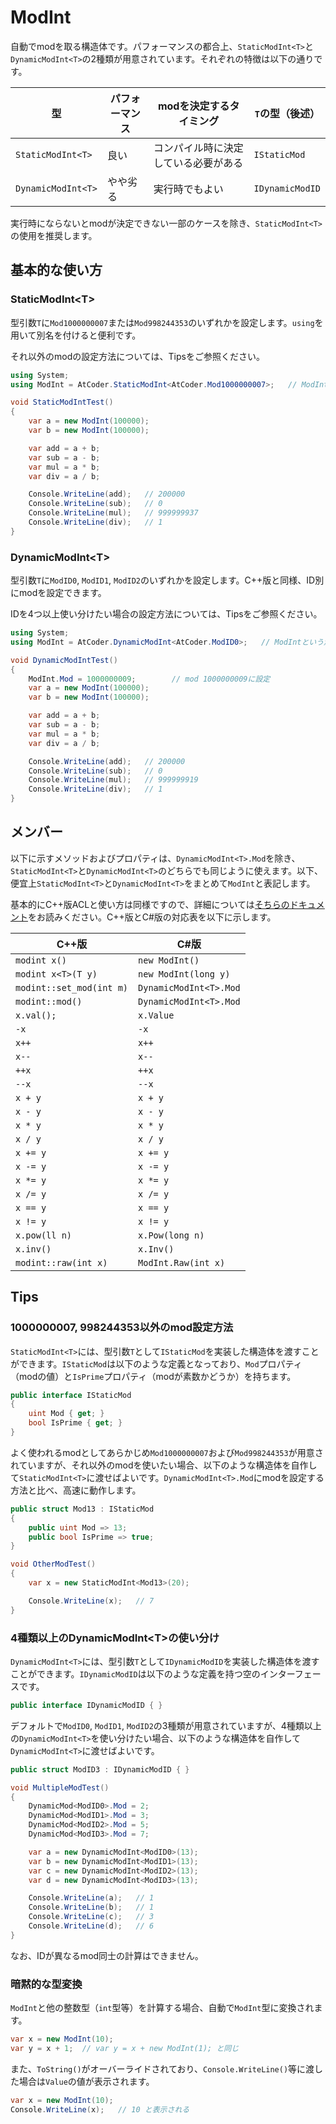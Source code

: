 # ModInt

自動でmodを取る構造体です。パフォーマンスの都合上、`StaticModInt<T>`と`DynamicModInt<T>`の2種類が用意されています。それぞれの特徴は以下の通りです。

|型                |パフォーマンス|modを決定するタイミング            |`T`の型（後述）|
|------------------|-------------|--------------------------------|--------------|
|`StaticModInt<T>` |良い         |コンパイル時に決定している必要がある|`IStaticMod`  |
|`DynamicModInt<T>`|やや劣る     |実行時でもよい                    |`IDynamicModID`|

実行時にならないとmodが決定できない一部のケースを除き、`StaticModInt<T>`の使用を推奨します。

## 基本的な使い方

### StaticModInt&lt;T&gt;

型引数`T`に`Mod1000000007`または`Mod998244353`のいずれかを設定します。`using`を用いて別名を付けると便利です。

それ以外のmodの設定方法については、Tipsをご参照ください。

```C#
using System;
using ModInt = AtCoder.StaticModInt<AtCoder.Mod1000000007>;   // ModIntという別名を付ける

void StaticModIntTest()
{
    var a = new ModInt(100000);
    var b = new ModInt(100000);

    var add = a + b;
    var sub = a - b;
    var mul = a * b;
    var div = a / b;

    Console.WriteLine(add);   // 200000
    Console.WriteLine(sub);   // 0
    Console.WriteLine(mul);   // 999999937
    Console.WriteLine(div);   // 1
}
```

### DynamicModInt&lt;T&gt;

型引数`T`に`ModID0`, `ModID1`, `ModID2`のいずれかを設定します。C++版と同様、ID別にmodを設定できます。

IDを4つ以上使い分けたい場合の設定方法については、Tipsをご参照ください。

```C#
using System;
using ModInt = AtCoder.DynamicModInt<AtCoder.ModID0>;   // ModIntという別名を付ける

void DynamicModIntTest()
{
    ModInt.Mod = 1000000009;        // mod 1000000009に設定
    var a = new ModInt(100000);
    var b = new ModInt(100000);

    var add = a + b;
    var sub = a - b;
    var mul = a * b;
    var div = a / b;

    Console.WriteLine(add);   // 200000
    Console.WriteLine(sub);   // 0
    Console.WriteLine(mul);   // 999999919
    Console.WriteLine(div);   // 1
}
```

## メンバー

以下に示すメソッドおよびプロパティは、`DynamicModInt<T>.Mod`を除き、`StaticModInt<T>`と`DynamicModInt<T>`のどちらでも同じように使えます。以下、便宜上`StaticModInt<T>`と`DynamicModInt<T>`をまとめて`ModInt`と表記します。

基本的にC++版ACLと使い方は同様ですので、詳細については[そちらのドキュメント](https://atcoder.github.io/ac-library/document_ja/modint.html)をお読みください。C++版とC#版の対応表を以下に示します。

|C++版|C#版|
|-----|-----|
|`modint x()`|`new ModInt()`|
|`modint x<T>(T y)`|`new ModInt(long y)`|
|`modint::set_mod(int m)`|`DynamicModInt<T>.Mod`|
|`modint::mod()`|`DynamicModInt<T>.Mod`|
|`x.val();`|`x.Value`|
|`-x`|`-x`|
|`x++`|`x++`|
|`x--`|`x--`|
|`++x`|`++x`|
|`--x`|`--x`|
|`x + y`|`x + y`|
|`x - y`|`x - y`|
|`x * y`|`x * y`|
|`x / y`|`x / y`|
|`x += y`|`x += y`|
|`x -= y`|`x -= y`|
|`x *= y`|`x *= y`|
|`x /= y`|`x /= y`|
|`x == y`|`x == y`|
|`x != y`|`x != y`|
|`x.pow(ll n)`|`x.Pow(long n)`|
|`x.inv()`|`x.Inv()`|
|`modint::raw(int x)`|`ModInt.Raw(int x)`|

## Tips

### 1000000007, 998244353以外のmod設定方法

`StaticModInt<T>`には、型引数`T`として`IStaticMod`を実装した構造体を渡すことができます。`IStaticMod`は以下のような定義となっており、`Mod`プロパティ（modの値）と`IsPrime`プロパティ（modが素数かどうか）を持ちます。

```C#
public interface IStaticMod
{
    uint Mod { get; }
    bool IsPrime { get; }
}
```

よく使われるmodとしてあらかじめ`Mod1000000007`および`Mod998244353`が用意されていますが、それ以外のmodを使いたい場合、以下のような構造体を自作して`StaticModInt<T>`に渡せばよいです。`DynamicModInt<T>.Mod`にmodを設定する方法と比べ、高速に動作します。

```C#
public struct Mod13 : IStaticMod
{
    public uint Mod => 13;
    public bool IsPrime => true;
}

void OtherModTest()
{
    var x = new StaticModInt<Mod13>(20);

    Console.WriteLine(x);   // 7
}
```

### 4種類以上のDynamicModInt&lt;T&gt;の使い分け

`DynamicModInt<T>`には、型引数`T`として`IDynamicModID`を実装した構造体を渡すことができます。`IDynamicModID`は以下のような定義を持つ空のインターフェースです。

```C#
public interface IDynamicModID { }
```

デフォルトで`ModID0`, `ModID1`, `ModID2`の3種類が用意されていますが、4種類以上の`DynamicModInt<T>`を使い分けたい場合、以下のような構造体を自作して`DynamicModInt<T>`に渡せばよいです。

```C#
public struct ModID3 : IDynamicModID { }

void MultipleModTest()
{
    DynamicMod<ModID0>.Mod = 2;
    DynamicMod<ModID1>.Mod = 3;
    DynamicMod<ModID2>.Mod = 5;
    DynamicMod<ModID3>.Mod = 7;

    var a = new DynamicModInt<ModID0>(13);
    var b = new DynamicModInt<ModID1>(13);
    var c = new DynamicModInt<ModID2>(13);
    var d = new DynamicModInt<ModID3>(13);

    Console.WriteLine(a);   // 1
    Console.WriteLine(b);   // 1
    Console.WriteLine(c);   // 3
    Console.WriteLine(d);   // 6
}
```

なお、IDが異なるmod同士の計算はできません。

### 暗黙的な型変換

`ModInt`と他の整数型（`int`型等）を計算する場合、自動で`ModInt`型に変換されます。

```C#
var x = new ModInt(10);
var y = x + 1;  // var y = x + new ModInt(1); と同じ
```

また、`ToString()`がオーバーライドされており、`Console.WriteLine()`等に渡した場合は`Value`の値が表示されます。

```C#
var x = new ModInt(10);
Console.WriteLine(x);   // 10 と表示される
```
